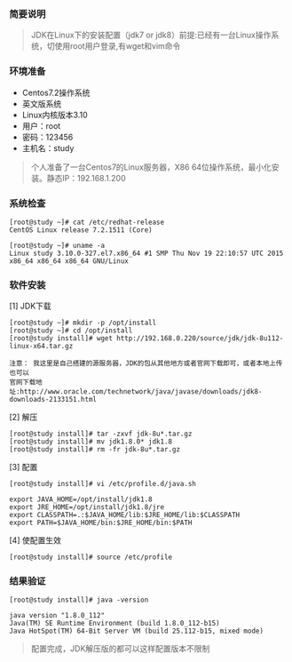 ### 简要说明

> JDK在Linux下的安装配置（jdk7 or jdk8）前提:已经有一台Linux操作系统，切使用root用户登录,有wget和vim命令
    
### 环境准备

 - Centos7.2操作系统
 - 英文版系统
 - Linux内核版本3.10
 - 用户：root
 - 密码：123456
 - 主机名：study

> 个人准备了一台Centos7的Linux服务器，X86 64位操作系统，最小化安装。静态IP：192.168.1.200

### 系统检查

```
[root@study ~]# cat /etc/redhat-release 
CentOS Linux release 7.2.1511 (Core)

[root@study ~]# uname -a
Linux study 3.10.0-327.el7.x86_64 #1 SMP Thu Nov 19 22:10:57 UTC 2015 x86_64 x86_64 x86_64 GNU/Linux
```

### 软件安装

[1] JDK下载

```
[root@study ~]# mkdir -p /opt/install
[root@study ~]# cd /opt/install
[root@study install]# wget http://192.168.0.220/source/jdk/jdk-8u112-linux-x64.tar.gz

注意： 我这里是自己搭建的源服务器，JDK的包从其他地方或者官网下载即可，或者本地上传也可以
官网下载地址:http://www.oracle.com/technetwork/java/javase/downloads/jdk8-downloads-2133151.html
```

[2] 解压

```
[root@study install]# tar -zxvf jdk-8u*.tar.gz
[root@study install]# mv jdk1.8.0* jdk1.8
[root@study install]# rm -fr jdk-8u*.tar.gz
```

[3] 配置

```
[root@study install]# vi /etc/profile.d/java.sh

export JAVA_HOME=/opt/install/jdk1.8
export JRE_HOME=/opt/install/jdk1.8/jre
export CLASSPATH=.:$JAVA_HOME/lib:$JRE_HOME/lib:$CLASSPATH
export PATH=$JAVA_HOME/bin:$JRE_HOME/bin:$PATH
```

[4] 使配置生效


```
[root@study install]# source /etc/profile
```

### 结果验证

```
[root@study install]# java -version

java version "1.8.0_112"
Java(TM) SE Runtime Environment (build 1.8.0_112-b15)
Java HotSpot(TM) 64-Bit Server VM (build 25.112-b15, mixed mode)
```

> 配置完成，JDK解压版的都可以这样配置版本不限制